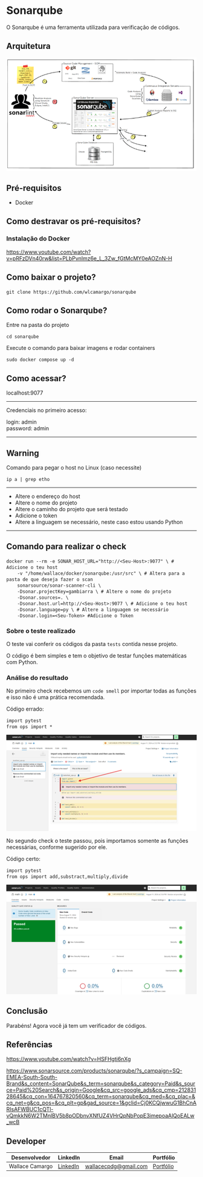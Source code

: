 # Sonarqube
O Sonarqube é uma ferramenta utilizada para verificação de códigos.

## Arquitetura
![image](assets/architecture-sonar.png)

## Pré-requisitos
* Docker

## Como destravar os pré-requisitos?

### Instalação do Docker
https://www.youtube.com/watch?v=pRFzDVn40rw&list=PLbPvnlmz6e_L_3Zw_fGtMcMY0eAOZnN-H

## Como baixar o projeto?
```
git clone https://github.com/wlcamargo/sonarqube
```

## Como rodar o Sonarqube?
Entre na pasta do projeto
```
cd sonarqube
```

Execute o comando para baixar imagens e rodar containers
```
sudo docker compose up -d
```

## Como acessar?
localhost:9077

---------------------------------
Credenciais no primeiro acesso:

login: admin     
password: admin

---------------------------------

## Warning
Comando para pegar o host no Linux (caso necessite)
```
ip a | grep etho
```

----------------------------

* Altere o endereço do host
* Altere o nome do projeto
* Altere o caminho do projeto que será testado
* Adicione o token
* Altere a linguagem se necessário, neste caso estou usando Python

----------------------------

## Comando para realizar o check
```
docker run --rm -e SONAR_HOST_URL="http://<Seu-Host>:9077" \ # Adicione o teu host
    -v "/home/wallace/docker/sonarqube:/usr/src" \ # Altera para a pasta de que deseja fazer o scan
    sonarsource/sonar-scanner-cli \
    -Dsonar.projectKey=gambiarra \ # Altere o nome do projeto
    -Dsonar.sources=. \
    -Dsonar.host.url=http://<Seu-Host>:9077 \ # Adicione o teu host
    -Dsonar.language=py \ # Altere a linguagem se necessário
    -Dsonar.login=<Seu-Token> #Adicione o Token
```

### Sobre o teste realizado

O teste vai conferir os códigos da pasta ```tests``` contida nesse projeto.

O código é bem simples e tem o objetivo de testar funções matemáticas com Python.

### Análise do resultado

No primeiro check recebemos um ```code smell``` por importar todas as funções e isso não é uma prática recomendada.

Código errado:
```
import pytest
from ops import *
```

![image](assets/code-smell.png)

No segundo check o teste passou, pois importamos somente as funções necessárias, conforme sugerido por ele.

Código certo:
```
import pytest
from ops import add,substract,multiply,divide
```

![image](assets/project-ok.png)

## Conclusão
Parabéns! Agora você já tem um verificador de códigos.

## Referências
https://www.youtube.com/watch?v=HSFHgti6nXg

https://www.sonarsource.com/products/sonarqube/?s_campaign=SQ-EMEA-South-South-Brand&s_content=SonarQube&s_term=sonarqube&s_category=Paid&s_source=Paid%20Search&s_origin=Google&cq_src=google_ads&cq_cmp=21283128645&cq_con=164767820560&cq_term=sonarqube&cq_med=&cq_plac=&cq_net=g&cq_pos=&cq_plt=gp&gad_source=1&gclid=Cj0KCQjwwuG1BhCnARIsAFWBUC1cQTl-vQmkkN6W2TMnlBV5b8pODbnvXNfUZ4VHrQpNbPopE3imepoaAlQoEALw_wcB


## Developer
| Desenvolvedor      | LinkedIn                                   | Email                        | Portfólio                              |
|--------------------|--------------------------------------------|------------------------------|----------------------------------------|
| Wallace Camargo    | [LinkedIn](https://www.linkedin.com/in/wallace-camargo-35b615171/) | wallacecpdg@gmail.com        | [Portfólio](https://wlcamargo.github.io/)   |